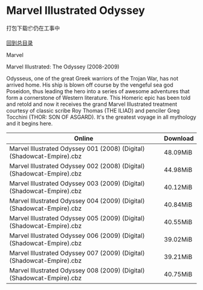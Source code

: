 # Marvel Illustrated Odyssey

打包下载📦仍在工事中

[回到总目录](/Catalogs.md)

Marvel

Marvel Illustrated: The Odyssey (2008-2009)

Odysseus, one of the great Greek warriors of the Trojan War, has not arrived home. His ship is blown off course by the vengeful sea god Poseidon, thus leading the hero into a series of awesome adventures that form a cornerstone of Western literature. This Homeric epic has been told and retold and now it receives the grand Marvel Illustrated treatment courtesy of classic scribe Roy Thomas (THE ILIAD) and penciler Greg Tocchini (THOR: SON OF ASGARD). It's the greatest voyage in all mythology and it begins here.





Online | Download
--- | ---
Marvel Illustrated Odyssey 001 (2008) (Digital) (Shadowcat-Empire).cbz | 48.09MiB
Marvel Illustrated Odyssey 002 (2008) (Digital) (Shadowcat-Empire).cbz | 44.98MiB
Marvel Illustrated Odyssey 003 (2009) (Digital) (Shadowcat-Empire).cbz | 40.12MiB
Marvel Illustrated Odyssey 004 (2009) (Digital) (Shadowcat-Empire).cbz | 40.84MiB
Marvel Illustrated Odyssey 005 (2009) (Digital) (Shadowcat-Empire).cbz | 40.55MiB
Marvel Illustrated Odyssey 006 (2009) (Digital) (Shadowcat-Empire).cbz | 39.02MiB
Marvel Illustrated Odyssey 007 (2009) (Digital) (Shadowcat-Empire).cbz | 39.21MiB
Marvel Illustrated Odyssey 008 (2009) (Digital) (Shadowcat-Empire).cbz | 40.75MiB